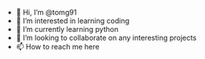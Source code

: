 - 👋 Hi, I’m @tomg91
- 👀 I’m interested in learning coding
- 🌱 I’m currently learning python
- 💞️ I’m looking to collaborate on any interesting projects
- 📫 How to reach me here

<!---
tomg91/tomg91 is a ✨ special ✨ repository because its `README.md` (this file) appears on your GitHub profile.
You can click the Preview link to take a look at your changes.
--->
